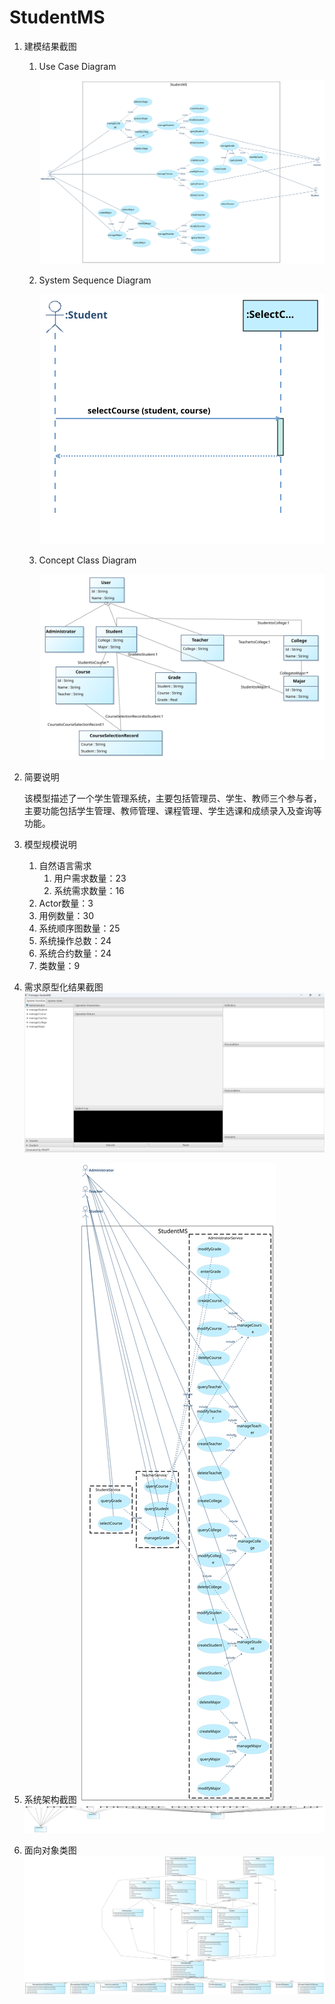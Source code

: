 # StudentMS

1. 建模结果截图

   1. Use Case Diagram

      ![](Use_Case_Diagram.svg)

   2. System Sequence Diagram

      ![](SelectCourseSSD.svg)

   3. Concept Class Diagram

      ![](Conceptual_Class_Diagram.svg)

2. 简要说明

   ​	该模型描述了一个学生管理系统，主要包括管理员、学生、教师三个参与者，主要功能包括学生管理、教师管理、课程管理、学生选课和成绩录入及查询等功能。

3. 模型规模说明

   1. 自然语言需求
      1. 用户需求数量：23
      2. 系统需求数量：16
   2. Actor数量：3
   3. 用例数量：30
   4. 系统顺序图数量：25
   5. 系统操作总数：24
   6. 系统合约数量：24
   7. 类数量：9

4. 需求原型化结果截图
   ![](Prototype.png)
   
5. 系统架构截图
   ![](studentms.svg)
   ![](MicroServiceModel.svg)
6. 面向对象类图
   ![](studentms_Class_Diagram.svg)